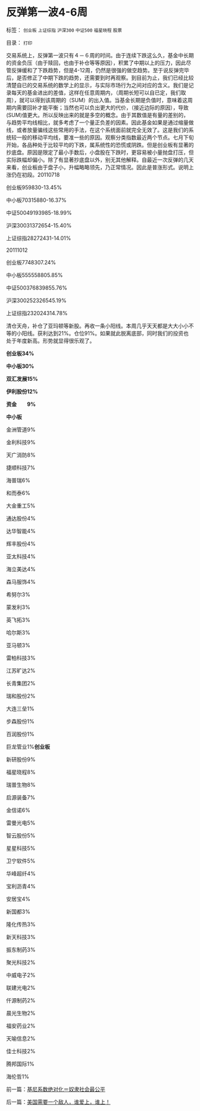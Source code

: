 # 反弹第一波4-6周

标签： `创业板` `上证综指` `沪深300` `中证500` `福星晓程` `股票` 

目录： `打印`

交易系统上，反弹第一波只有４－６周的时间。由于连续下跌这么久，基金中长期的资金负压（由于赎回，也由于补仓等等原因），积累了中期以上的压力，因此尽管反弹缓和了下跌趋势，但是4-12周，仍然是很强的做空趋势。至于说反弹完毕后，是否修正了中期下跌的趋势，还需要到时再观察。到目前为止，我们已经比较清楚自已的交易系统的数学上的显示，与实际市场行为之间对应的含义。我们是记录每天的基金进出的差值，这样在任意周期内，（周期长短可以自已定，我们取周），就可以得到该周期的（SUM）的出入值。当基金长期是负值时，意味着这周期内需要回补才能平衡；当然也可以负出更大的代价，（接近边际的原因），导致(SUM)值更大。所以反映出来的就是多空的概念。由于其数值是有量的差别的，与趋势平均线相比，就多考虑了一个量正负差的因素。因此基金如果是通过缩量做线，或者放量骗线这些常用的手法，在这个系统面前就完全无效了。这是我们的系统较一般的移动平均线，要准一些的原因。观察分类指数最近两个节点。七月下旬开始，各品种处于比较平均的下跌，属系统性的恐慌或阴跌。但是创业板有显著的抄底盘。原因是限定了最小手数后，小盘股在下跌时，更容易被小量抛盘打压，但实际跌幅却偏小。除了有显著抄底盘以外，别无其他解释。自最近一次反弹的几天来看，创业板由于盘子小，升幅略略领先，乃正常情况。因此是普涨形式。说明上涨仍在初段。20110718

创业板959830-13.45%

中小板70315880-16.37%

中证50049193985-18.99%

沪深30031372654-15.40%

上证综指28272431-14.01%

20111012

创业板7748307.24%

中小板555558805.85%

中证500376839855.76%

沪深300252326545.19%

上证综指232024314.78%

清仓天舟，补仓了亚玛顿等新股。再收一条小阳线。本周几乎天天都是大大小小不等的小阳线。获利达到21%。仓位91%。如果就此脱离底部，同时我们的投资也处于年度新高。形势就显得很乐观了。

**创业板34%**

**中小板30%**

**双汇发展15%**

**伊利股份12%**

**资金　　9%**



**中小板**

金洲管道9%

金利科技9%

天广消防8%

捷顺科技7%

海普瑞6%

和而泰6%

大金重工5%

通达股份4%

达华智能4%

辉丰股份4%

亚太科技4%

海立美达4%

森马服饰4%

希努尔3%

蒙发利3%

英飞拓3%

哈尔斯3%

亚马顿3%

雷柏科技3%

江苏旷达2%

长青集团2%

瑞和股份2%

大连三垒1%

步森股份1%

百润股份1%

巨龙管业1%**创业板**

新研股份9%

福星晓程8%

瑞普生物8%

启源装备7%

金信诺6%

雷曼光电5%

智云股份5%

星星科技5%

卫宁软件5%

华峰超纤4%

宝利沥青4%

安居宝4%

新国都3%

隆化传热3%

新天科技3%

振东制药3%

聚光科技2%

中威电子2%

联建光电2%

仟源制药2%

晨光生物2%

福安药业2%

天喻信息2%

佳士科技2%

腾邦国际1%

海伦哲1%

前一篇：[基尼系数绝对化＝奴隶社会最公平](../../../2011/10/14/基尼系数绝对化＝奴隶社会最公平.md)

后一篇：[美国需要一个敌人，谁爱上，谁上！](../../../2011/10/14/美国需要一个敌人，谁爱上，谁上！.md)